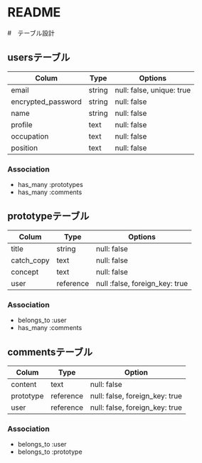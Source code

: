 # README


#　テーブル設計

## usersテーブル

| Colum                 | Type     | Options                   |
| --------------------- | -------- | ------------------------- |
| email                 | string   | null: false, unique: true |
| encrypted_password    | string   | null: false               |
| name                  | string   | null: false               |
| profile               | text     | null: false               |
| occupation            | text     | null: false               |
| position              | text     | null: false               |

### Association

- has_many :prototypes
- has_many :comments

## prototypeテーブル

| Colum                 | Type      | Options                        |
|---------------------- | --------- | ------------------------------ |
| title                 | string    | null: false                    |
| catch_copy            | text      | null: false                    |
| concept               | text      | null: false                    |
| user                  | reference | null :false, foreign_key: true |

### Association

- belongs_to :user
- has_many :comments

## commentsテーブル

| Colum                | Type       | Option                         |
| -------------------- | ---------- | ------------------------------ |
| content              | text       | null: false                    |
| prototype            | reference  | null: false, foreign_key: true |
| user                 | reference  | null: false, foreign_key: true |

### Association

- belongs_to :user
- belongs_to :prototype